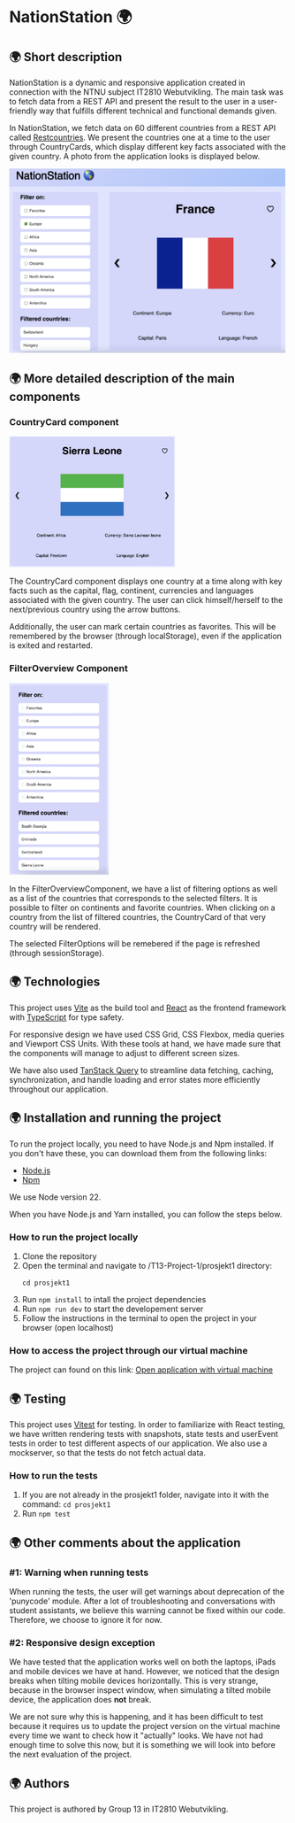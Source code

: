 # NationStation 🌍

## 🌍 Short description

NationStation is a dynamic and responsive application created in connection with the NTNU subject IT2810 Webutvikling. The main task was to fetch data from a REST API and present the result to the user in a user-friendly way that fulfills different technical and functional demands given.

In NationStation, we fetch data on 60 different countries from a REST API called [Restcountries](https://restcountries.com). We present the countries one at a time to the user through CountryCards, which display different key facts associated with the given country. A photo from the application looks is displayed below.

<img src="./src/assets/ApplicationPhoto.png" alt="ApplicationPhoto" width="500"/>

## 🌍 More detailed description of the main components

### CountryCard component

<img src="./src/assets/CountryCardComponent.png" alt="CountryCardComponent" width="300"/>

The CountryCard component displays one country at a time along with key facts such as the capital, flag, continent, currencies and languages associated with the given country. The user can click himself/herself to the next/previous country using the arrow buttons.

Additionally, the user can mark certain countries as favorites. This will be remembered by the browser (through localStorage), even if the application is exited and restarted.

### FilterOverview Component

<img src="./src/assets/FilterOptionOverview.png" alt="FilterOptionOverview" width="180"/>

In the FilterOverviewComponent, we have a list of filtering options as well as a list of the countries that corresponds to the selected filters. It is possible to filter on continents and favorite countries. When clicking on a country from the list of filtered countries, the CountryCard of that very country will be rendered.

The selected FilterOptions will be remebered if the page is refreshed (through sessionStorage).

## 🌍 Technologies

This project uses [Vite](https://vitejs.dev) as the build tool and [React](https://react.dev) as the frontend framework with [TypeScript](https://www.typescriptlang.org) for type safety.

For responsive design we have used CSS Grid, CSS Flexbox, media queries and Viewport CSS Units. With these tools at hand, we have made sure that the components will manage to adjust to different screen sizes.

We have also used [TanStack Query](https://tanstack.com/query/latest) to streamline data fetching, caching, synchronization, and handle loading and error states more efficiently throughout our application.

## 🌍 Installation and running the project

To run the project locally, you need to have Node.js and Npm installed. If you don't have these, you can download them from the following links:

- [Node.js](https://nodejs.org/en/)
- [Npm](https://www.npmjs.com)

We use Node version 22.

When you have Node.js and Yarn installed, you can follow the steps below.

### How to run the project locally

1. Clone the repository
2. Open the terminal and navigate to /T13-Project-1/prosjekt1 directory:
   ```
   cd prosjekt1
   ```
3. Run `npm install` to intall the project dependencies
4. Run `npm run dev` to start the developement server
5. Follow the instructions in the terminal to open the project in your browser (open localhost)

### How to access the project through our virtual machine

The project can found on this link: [Open application with virtual machine](http://it2810-13.idi.ntnu.no/project1/)

## 🌍 Testing

This project uses [Vitest](https://vitest.dev) for testing. In order to familiarize with React testing, we have written rendering tests with snapshots, state tests and userEvent tests in order to test different aspects of our application. We also use a mockserver, so that the tests do not fetch actual data.

### How to run the tests

1. If you are not already in the prosjekt1 folder, navigate into it with the command: `cd prosjekt1`
2. Run `npm test`

## 🌍 Other comments about the application

### #1: Warning when running tests

When running the tests, the user will get warnings about deprecation of the 'punycode' module. After a lot of troubleshooting and conversations with student assistants, we believe this warning cannot be fixed within our code. Therefore, we choose to ignore it for now.

### #2: Responsive design exception

We have tested that the application works well on both the laptops, iPads and mobile devices we have at hand. However, we noticed that the design breaks when tilting mobile devices horizontally. This is very strange, because in the browser inspect window, when simulating a tilted mobile device, the application does **not** break.

We are not sure why this is happening, and it has been difficult to test because it requires us to update the project version on the virtual machine every time we want to check how it "actually" looks. We have not had enough time to solve this now, but it is something we will look into before the next evaluation of the project.

## 🌍 Authors

This project is authored by Group 13 in IT2810 Webutvikling.
